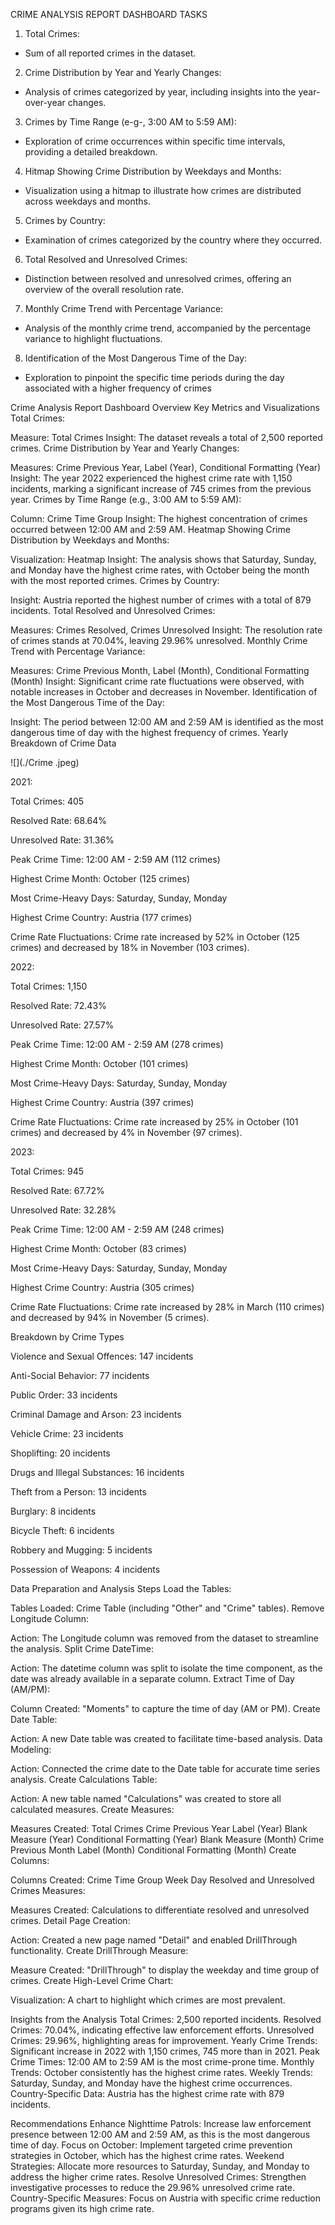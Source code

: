 CRIME ANALYSIS REPORT
DASHBOARD TASKS
1. Total Crimes:
- Sum of all reported crimes in the dataset.
2. Crime Distribution by Year and Yearly Changes:
- Analysis of crimes categorized by year, including insights into the year-over-year changes.
3. Crimes by Time Range (e-g-, 3:00 AM to 5:59 AM):
- Exploration of crime occurrences within specific time intervals, providing a detailed breakdown.
4. Hitmap Showing Crime Distribution by Weekdays and Months:
- Visualization using a hitmap to illustrate how crimes are distributed across weekdays and months.
5. Crimes by Country:
- Examination of crimes categorized by the country where they occurred.
6. Total Resolved and Unresolved Crimes:
- Distinction between resolved and unresolved crimes, offering an overview of the overall resolution rate.
7. Monthly Crime Trend with Percentage Variance:
- Analysis of the monthly crime trend, accompanied by the percentage variance to highlight fluctuations.
8. Identification of the Most Dangerous Time of the Day:
- Exploration to pinpoint the specific time periods during the day associated with a higher frequency of crimes


Crime Analysis Report
Dashboard Overview
Key Metrics and Visualizations
Total Crimes:

Measure: Total Crimes
Insight: The dataset reveals a total of 2,500 reported crimes.
Crime Distribution by Year and Yearly Changes:

Measures: Crime Previous Year, Label (Year), Conditional Formatting (Year)
Insight: The year 2022 experienced the highest crime rate with 1,150 incidents, marking a significant increase of 745 crimes from the previous year.
Crimes by Time Range (e.g., 3:00 AM to 5:59 AM):

Column: Crime Time Group
Insight: The highest concentration of crimes occurred between 12:00 AM and 2:59 AM.
Heatmap Showing Crime Distribution by Weekdays and Months:

Visualization: Heatmap
Insight: The analysis shows that Saturday, Sunday, and Monday have the highest crime rates, with October being the month with the most reported crimes.
Crimes by Country:

Insight: Austria reported the highest number of crimes with a total of 879 incidents.
Total Resolved and Unresolved Crimes:

Measures: Crimes Resolved, Crimes Unresolved
Insight: The resolution rate of crimes stands at 70.04%, leaving 29.96% unresolved.
Monthly Crime Trend with Percentage Variance:

Measures: Crime Previous Month, Label (Month), Conditional Formatting (Month)
Insight: Significant crime rate fluctuations were observed, with notable increases in October and decreases in November.
Identification of the Most Dangerous Time of the Day:

Insight: The period between 12:00 AM and 2:59 AM is identified as the most dangerous time of day with the highest frequency of crimes.
Yearly Breakdown of Crime Data

![](./Crime .jpeg)

2021:

Total Crimes: 405

Resolved Rate: 68.64%

Unresolved Rate: 31.36%

Peak Crime Time: 12:00 AM - 2:59 AM (112 crimes)

Highest Crime Month: October (125 crimes)

Most Crime-Heavy Days: Saturday, Sunday, Monday

Highest Crime Country: Austria (177 crimes)

Crime Rate Fluctuations: Crime rate increased by 52% in October (125 crimes) and decreased by 18% in November (103 crimes).


2022:

Total Crimes: 1,150

Resolved Rate: 72.43%

Unresolved Rate: 27.57%

Peak Crime Time: 12:00 AM - 2:59 AM (278 crimes)

Highest Crime Month: October (101 crimes)

Most Crime-Heavy Days: Saturday, Sunday, Monday

Highest Crime Country: Austria (397 crimes)

Crime Rate Fluctuations: Crime rate increased by 25% in October (101 crimes) and decreased by 4% in November (97 crimes).


2023:

Total Crimes: 945

Resolved Rate: 67.72%

Unresolved Rate: 32.28%

Peak Crime Time: 12:00 AM - 2:59 AM (248 crimes)

Highest Crime Month: October (83 crimes)

Most Crime-Heavy Days: Saturday, Sunday, Monday

Highest Crime Country: Austria (305 crimes)

Crime Rate Fluctuations: Crime rate increased by 28% in March (110 crimes) and decreased by 94% in November (5 crimes).



Breakdown by Crime Types

Violence and Sexual Offences: 147 incidents

Anti-Social Behavior: 77 incidents

Public Order: 33 incidents

Criminal Damage and Arson: 23 incidents

Vehicle Crime: 23 incidents

Shoplifting: 20 incidents

Drugs and Illegal Substances: 16 incidents

Theft from a Person: 13 incidents

Burglary: 8 incidents

Bicycle Theft: 6 incidents

Robbery and Mugging: 5 incidents

Possession of Weapons: 4 incidents



Data Preparation and Analysis Steps
Load the Tables:

Tables Loaded: Crime Table (including "Other" and "Crime" tables).
Remove Longitude Column:

Action: The Longitude column was removed from the dataset to streamline the analysis.
Split Crime DateTime:

Action: The datetime column was split to isolate the time component, as the date was already available in a separate column.
Extract Time of Day (AM/PM):

Column Created: "Moments" to capture the time of day (AM or PM).
Create Date Table:

Action: A new Date table was created to facilitate time-based analysis.
Data Modeling:

Action: Connected the crime date to the Date table for accurate time series analysis.
Create Calculations Table:

Action: A new table named "Calculations" was created to store all calculated measures.
Create Measures:

Measures Created:
Total Crimes
Crime Previous Year
Label (Year)
Blank Measure (Year)
Conditional Formatting (Year)
Blank Measure (Month)
Crime Previous Month
Label (Month)
Conditional Formatting (Month)
Create Columns:

Columns Created:
Crime Time Group
Week Day
Resolved and Unresolved Crimes Measures:

Measures Created: Calculations to differentiate resolved and unresolved crimes.
Detail Page Creation:

Action: Created a new page named "Detail" and enabled DrillThrough functionality.
Create DrillThrough Measure:

Measure Created: "DrillThrough" to display the weekday and time group of crimes.
Create High-Level Crime Chart:

Visualization: A chart to highlight which crimes are most prevalent.



Insights from the Analysis
Total Crimes: 2,500 reported incidents.
Resolved Crimes: 70.04%, indicating effective law enforcement efforts.
Unresolved Crimes: 29.96%, highlighting areas for improvement.
Yearly Crime Trends: Significant increase in 2022 with 1,150 crimes, 745 more than in 2021.
Peak Crime Times: 12:00 AM to 2:59 AM is the most crime-prone time.
Monthly Trends: October consistently has the highest crime rates.
Weekly Trends: Saturday, Sunday, and Monday have the highest crime occurrences.
Country-Specific Data: Austria has the highest crime rate with 879 incidents.



Recommendations
Enhance Nighttime Patrols: Increase law enforcement presence between 12:00 AM and 2:59 AM, as this is the most dangerous time of day.
Focus on October: Implement targeted crime prevention strategies in October, which has the highest crime rates.
Weekend Strategies: Allocate more resources to Saturday, Sunday, and Monday to address the higher crime rates.
Resolve Unresolved Crimes: Strengthen investigative processes to reduce the 29.96% unresolved crime rate.
Country-Specific Measures: Focus on Austria with specific crime reduction programs given its high crime rate.

